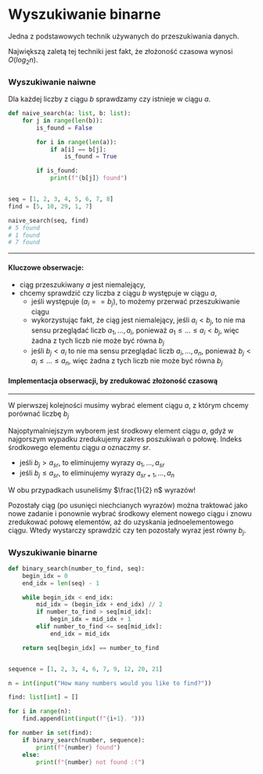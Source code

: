 # Wyszukiwanie binarne

Jedna z podstawowych technik używanych do przeszukiwania danych.

Największą zaletą tej techniki jest fakt, że złożoność czasowa wynosi $O(log_2n)$.

### Wyszukiwanie naiwne

Dla każdej liczby z ciągu $b$ sprawdzamy czy istnieje w ciągu $a$.

```py
def naive_search(a: list, b: list):
    for j in range(len(b)):
        is_found = False

        for i in range(len(a)):
            if a[i] == b[j]:
                is_found = True

        if is_found:
            print(f"{b[j]} found")


seq = [1, 2, 3, 4, 5, 6, 7, 8]
find = [5, 10, 29, 1, 7]

naive_search(seq, find)
# 5 found
# 1 found
# 7 found
```

___

#### Kluczowe obserwacje:
- ciąg przeszukiwany $a$ jest niemalejący,
- chcemy sprawdzić czy liczba z ciągu $b$ występuje w ciągu $a$,
  - jeśli występuje ($a_i == b_j$), to możemy przerwać przeszukiwanie ciągu
  - wykorzystując fakt, że ciąg jest niemalejący, jeśli $a_i < b_j$, to nie ma sensu przeglądać liczb $a_1, ..., a_i$, ponieważ $a_1 \leq ... \leq a_i < b_j$, więc żadna z tych liczb nie może być równa $b_j$ 
  - jeśli $b_j < a_i$ to nie ma sensu przeglądać liczb $a_i, ..., a_n$, ponieważ $b_j < a_i \leq ... \leq a_n$, więc żadna z tych liczb nie może być równa $b_j$

#### Implementacja obserwacji, by zredukować złożoność czasową
___
W pierwszej kolejności musimy wybrać element ciągu $a$, z którym chcemy porównać liczbę $b_j$

Najoptymalniejszym wyborem jest środkowy element ciągu $a$, gdyż w najgorszym wypadku zredukujemy zakres poszukiwań o połowę. Indeks środkowego elementu ciągu $a$ oznaczmy $sr$.
- jeśli $b_j > a_{sr}$, to eliminujemy wyrazy $a_1, ..., a_{sr}$
- jeśli $b_j \leq a_{sr}$, to eliminujemy wyrazy $a_{sr+1}, ..., a_n$

W obu przypadkach usuneliśmy $\frac{1}{2} n$ wyrazów!

Pozostały ciąg (po usunięci niechcianych wyrazów) można traktować jako nowe zadanie i ponownie wybrać środkowy element nowego ciągu i znowu zredukować połowę elementów, aż do uzyskania jednoelementowego ciągu. Wtedy wystarczy sprawdzić czy ten pozostały wyraz jest równy $b_j$.

### Wyszukiwanie binarne

```py
def binary_search(number_to_find, seq):
    begin_idx = 0
    end_idx = len(seq) - 1

    while begin_idx < end_idx:
        mid_idx = (begin_idx + end_idx) // 2
        if number_to_find > seq[mid_idx]:
            begin_idx = mid_idx + 1
        elif number_to_find <= seq[mid_idx]:
            end_idx = mid_idx

    return seq[begin_idx] == number_to_find


sequence = [1, 2, 3, 4, 6, 7, 9, 12, 20, 21]

n = int(input("How many numbers would you like to find?"))

find: list[int] = []

for i in range(n):
    find.append(int(input(f"{i+1}. ")))

for number in set(find):
    if binary_search(number, sequence):
        print(f"{number} found")
    else:
        print(f"{number} not found :(")

```